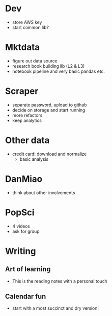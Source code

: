 # Dev

- store AWS key
- start common lib?

# Mktdata

- figure out data source
- research book building lib (L2 & L3)
- notebook pipeline and very basic pandas etc.

# Scraper

- separate password, upload to github
- decide on storage and start running
- more refactors
- keep analytics

# Other data

- credit card: download and normalize
  - basic analysis

# DanMiao

- think about other involvements

# PopSci

- 4 videos
- ask for group

# Writing

## Art of learning

- This is the reading notes with a personal touch

## Calendar fun

- start with a most succinct and dry version!
